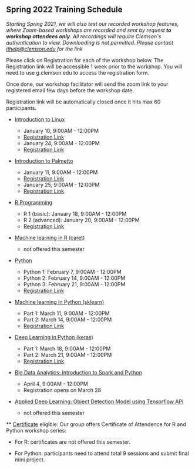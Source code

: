 ## Spring 2022 Training Schedule

*Starting Spring 2021, we will also test our recorded workshop features, 
where Zoom-based workshops are recorded and sent by request **to workshop attendees only**. All recordings will 
require Clemson's authentication to view. Downloading is not permitted. Please contact ithelp@clemson.edu for the link* 

Please click on Registration for each of the workshop below. The Registration link will be accessible 1 week prior to the workshop. You will need to use g.clemson.edu to access the registration form.

Once done, our workshop facilitator will send the zoom link to your registered email few days before the workshop date.

Registration link will be automatically closed once it hits max 60 participants.

- [Introduction to Linux](workshop.md#introduction-to-linux)  
    - January 10, 9:00AM - 12:00PM
    - [Registration Link](https://forms.gle/Z4p6Np42FywzZRCx8)
    - January 24, 9:00AM - 12:00PM
    - [Registration Link](https://forms.gle/3o5QhF4DxFXV6czY7)
     
     
- [Introduction to Palmetto](workshop.md#introduction-to-research-computing-on-palmetto-cluster)
    - January 11, 9:00AM - 12:00PM
    - [Registration Link](https://forms.gle/bFet4uigQLuXDx4F8)
    - January 25, 9:00AM - 12:00PM
    - [Registration Link](https://forms.gle/mzefpny8QcTZ7ZFPA)
  
- [R Programming](workshop.md#introduction-to-data-science-using-r)
    - R 1 (basic): January 18, 9:00AM - 12:00PM
    - R 2 (advanced): January 20, 9:00AM - 12:00PM
    - [Registration Link](https://forms.gle/ffEakcLWhroA2ZVJ7)
        
        
- [Machine learning in R (caret)](workshop.md#machine-learning-in-r)
    - not offered this semester
   
   
 - [Python](workshop.md#introduction-to-programming-in-python)
    - Python 1: February 7, 9:00AM - 12:00PM
    - Python 2: February 14, 9:00AM - 12:00PM
    - Python 3: February 21, 9:00AM - 12:00PM
    - [Registration Link](https://forms.gle/XwSrTH2oh1zc27ys7)
    
    
- [Machine learning in Python (sklearn)](workshop.md#machine-learning-in-python)
    - Part 1: March 11, 9:00AM - 12:00PM
    - Part 2: March 14, 9:00AM - 12:00PM
    - [Registration Link](https://forms.gle/2EjVBSYtzHt14qj8A)


- [Deep Learning in Python (keras)](workshop.md#deep-learning-in-python)
    - Part 1: March 18, 9:00AM - 12:00PM
    - Part 2: March 21, 9:00AM - 12:00PM
    - [Registration Link](https://forms.gle/LsAyf4tWr7dpFywf8)
    

- [Big Data Analytics: Introduction to Spark and Python](workshop.md#introduction-to-big-data-analytics-using-sparkpython)    
    - April 4, 9:00AM - 12:00PM
    - Registration opens on March 28
    
    
- [Applied Deep Learning: Object Detection Model using Tensorflow API](workshop.md#introduction-to-applied-deep-learning-object-detection-model-using-tensorflow-api)
    - not offered this semester
    
    
** [Certificate](https://www.palmetto.clemson.edu/palmetto/training/certificates/) eligible:
Our group offers Certificate of Attendence for R and Python workshop series:

- For R: certificates are not offered this semester.

- For Python: participants need to attend total 9 sessions and submit final mini project.
